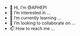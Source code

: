 - 👋 Hi, I’m @APHEPI
- 👀 I’m interested in ...
- 🌱 I’m currently learning ...
- 💞️ I’m looking to collaborate on ...
- 📫 How to reach me ...

<!---
APHEPI/APHEPI is a ✨ special ✨ repository because its `README.md` (this file) appears on your GitHub profile.
You can click the Preview link to take a look at your changes.
--->
